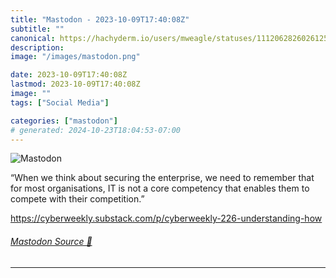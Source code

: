 ```yaml
---
title: "Mastodon - 2023-10-09T17:40:08Z"
subtitle: ""
canonical: https://hachyderm.io/users/mweagle/statuses/111206282602612561
description:
image: "/images/mastodon.png"

date: 2023-10-09T17:40:08Z
lastmod: 2023-10-09T17:40:08Z
image: ""
tags: ["Social Media"]

categories: ["mastodon"]
# generated: 2024-10-23T18:04:53-07:00
---
```

![Mastodon](/images/mastodon.png)

<p>“When we think about securing the enterprise, we need to remember that for most organisations, IT is not a core competency that enables them to compete with their competition.”</p><p><a href="https://cyberweekly.substack.com/p/cyberweekly-226-understanding-how" target="_blank" rel="nofollow noopener noreferrer" translate="no"><span class="invisible">https://</span><span class="ellipsis">cyberweekly.substack.com/p/cyb</span><span class="invisible">erweekly-226-understanding-how</span></a></p>


###### [Mastodon Source 🐘](https://hachyderm.io/@mweagle/111206282602612561)

___
